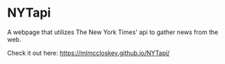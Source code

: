 # NYTapi
A webpage that utilizes The New York Times' api to gather news from the web.

Check it out here: https://mlmccloskey.github.io/NYTapi/